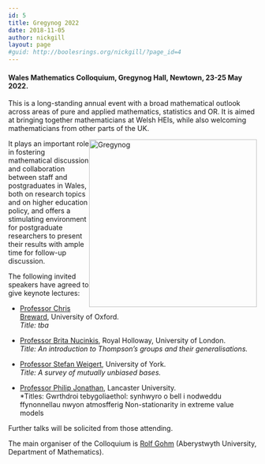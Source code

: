 ```yaml
---
id: 5
title: Gregynog 2022
date: 2018-11-05
author: nickgill
layout: page
#guid: http://boolesrings.org/nickgill/?page_id=4
---
```


#### Wales Mathematics Colloquium, Gregynog Hall, Newtown, 23-25 May 2022. 


This is a long-standing annual event with a broad mathematical outlook across areas of pure and applied mathematics, statistics and OR. It is aimed at bringing together mathematicians at Welsh HEIs, while also welcoming mathematicians from other parts of the UK.

<img style="float: right;" src="gregynog.jpg" width="340pt" alt="Gregynog" />

It plays an important role in fostering mathematical discussion and collaboration between staff and postgraduates in Wales, both on research topics and on higher education policy, and offers a stimulating environment for postgraduate researchers to present their results with ample time for follow-up discussion.

The following invited speakers have agreed to give keynote lectures:
- [Professor Chris Breward](https://people.maths.ox.ac.uk/breward/), University of Oxford.<BR>
      *Title: tba*
      
- [Professor Brita Nucinkis](https://pure.royalholloway.ac.uk/portal/en/persons/brita-nucinkis(1256195e-d48e-4e83-bc02-c50d77ab01a9).html), Royal Holloway, University of London.<BR>
      *Title: An introduction to Thompson’s groups and their generalisations.*
      
- [Professor Stefan Weigert](https://www.york.ac.uk/maths/staff/stefan-weigert/), University of York.<BR>
      *Title: A survey of mutually unbiased bases.*

- [Professor Philip Jonathan]( http://www.lancs.ac.uk/~jonathan/), Lancaster University.<BR>
      *Titles: Gwrthdroi tebygoliaethol: synhwyro o bell i nodweddu ffynonnellau nwyon atmosfferig
               Non-stationarity in extreme value models

Further talks will be solicited from those attending.

The main organiser of the Colloquium is [Rolf Gohm](https://www.aber.ac.uk/en/maths/staff-profiles/listing/profile/rog/) (Aberystwyth University, Department of Mathematics).






